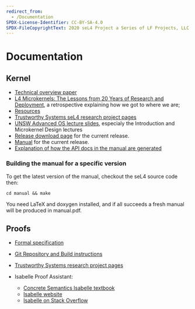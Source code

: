 ```yaml
---
redirect_from:
  - /Documentation
SPDX-License-Identifier: CC-BY-SA-4.0
SPDX-FileCopyrightText: 2020 seL4 Project a Series of LF Projects, LLC.
---
```


# Documentation
## Kernel

- [Technical overview paper](https://trustworthy.systems/publications/nictaabstracts/Klein_AEMSKH_14.abstract)
- [L4 Microkernels: The Lessons from 20 Years of Research and Deployment](https://trustworthy.systems/publications/nictaabstracts/Heiser_Elphinstone_16.abstract),
  a retrospective explaining how we got to where we are;
- [Resources](/Resources)
- [Trustworthy Systems seL4
      research project pages](https://trustworthy.systems/projects/seL4/)
- [UNSW Advanced OS lecture slides](https://www.cse.unsw.edu.au/~cs9242/14/lectures/), especialy the Introduction and
      Microkernel Design lectures
- [Release download page](https://github.com/seL4/seL4/releases/latest) for the current release.
- [Manual](http://sel4.systems/Info/Docs/seL4-manual-latest.pdf)
      for the current release.
- [Explanation of how the API docs in the manual are generated](/seL4ManualAPIGeneration)

### Building the manual for a specific version


To get the latest version of the manual, checkout the seL4 source code
then:

` cd manual && make `

You need LaTeX and doxygen installed, and if all succeeds a fresh manual
will be produced in manual.pdf.

## Proofs


- [Formal specification](http://sel4.systems/Info/Docs/seL4-spec.pdf)
- [Git Repository and Build
      instructions](http://github.com/seL4/l4v/)
- [Trustworthy
      Systems research project pages](https://trustworthy.systems/projects/)
- Isabelle Proof Assistant:

  -   [Concrete Semantics Isabelle textbook](http://concrete-semantics.org/)
  -   [Isabelle website](http://isabelle.in.tum.de/)
  -   [Isabelle on Stack Overflow](http://stackoverflow.com/questions/tagged/isabelle)


